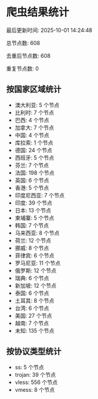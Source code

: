 # 爬虫结果统计

最后更新时间: 2025-10-01 14:24:48

总节点数: 608

去重后节点数: 608

重复节点数: 0

## 按国家区域统计

- 澳大利亚: 5 个节点
- 比利时: 7 个节点
- 巴西: 4 个节点
- 加拿大: 7 个节点
- 中国: 4 个节点
- 库拉索: 1 个节点
- 德国: 24 个节点
- 西班牙: 5 个节点
- 芬兰: 7 个节点
- 法国: 198 个节点
- 英国: 6 个节点
- 香港: 5 个节点
- 印度尼西亚: 7 个节点
- 印度: 39 个节点
- 日本: 13 个节点
- 柬埔寨: 5 个节点
- 韩国: 7 个节点
- 马来西亚: 8 个节点
- 荷兰: 12 个节点
- 挪威: 8 个节点
- 菲律宾: 6 个节点
- 罗马尼亚: 11 个节点
- 俄罗斯: 12 个节点
- 瑞典: 6 个节点
- 新加坡: 12 个节点
- 泰国: 6 个节点
- 土耳其: 8 个节点
- 台湾: 6 个节点
- 美国: 27 个节点
- 越南: 7 个节点
- 未知: 135 个节点

## 按协议类型统计

- ss: 5 个节点
- trojan: 39 个节点
- vless: 556 个节点
- vmess: 8 个节点
